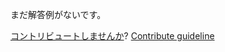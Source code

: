 
まだ解答例がないです。

[コントリビュートしませんか](https://github.com/BFEdev/BFE.dev-solutions/blob/main/typescript/slice_ja.md)?  [Contribute guideline](https://github.com/BFEdev/BFE.dev-solutions#how-to-contribute)
